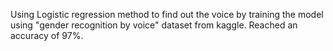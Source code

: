 Using Logistic regression method to find out the voice by training the model using "gender recognition by voice" dataset from kaggle. Reached an accuracy of 97%.
